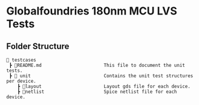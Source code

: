 # Globalfoundries 180nm MCU LVS Tests


## Folder Structure

```text
📁 testcases
 ┣ 📜README.md                       This file to document the unit tests.
 ┣ 📁 unit                           Contains the unit test structures per device.
    ┣ 📁layout                       Layout gds file for each device.
    ┣ 📁netlist                      Spice netlist file for each device.
 ```
 
